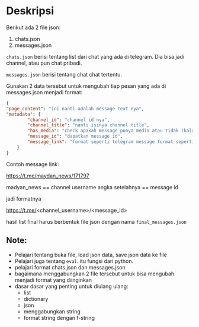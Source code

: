 # Deskripsi

Berikut ada 2 file json:

1. chats.json 
2. messages.json

`chats.json` berisi tentang list dari chat yang ada di telegram. Dia bisa jadi channel, atau pun chat pribadi. 

`messages.json` berisi tentang chat chat tertentu.

Gunakan 2 data tersebut untuk mengubah tiap pesan yang ada di messages.json menjadi format:

```json
{
"page_content": "ini nanti adalah message text nya",
"metadata": {
        "channel_id": "channel id nya",
        "channel_title": "nanti isinya channel title",
        "has_media": "check apakah message punya media atau tidak (kalau media None maka tidak ada media)",
        "message_id": "dapatkan message id",
        "message_link": "format seperti telegram message format seperti contoh dibawah"
    }
}
```


Contoh message link:

https://t.me/maydan_news/171797

madyan_news == channel username
angka setelahnya == message id


jadi formatnya

https://t.me/<channel_username>/<message_id>


hasil list final harus berbentuk file json dengan nama `final_messages.json`


## Note:

- Pelajari tentang buka file, load json data, save json data ke file
- Pelajari juga tentang `eval`. itu fungsi dari python.
- pelajari format chats.json dan messages.json 
- bagaimana menggabungkan 2 file tersebut untuk bisa mengubah menjadi format yang diinginkan
- dasar dasar yang penting untuk diulang ulang:
    - list
    - dictionary
    - json
    - menggabungkan string
    - format string dengan f-string

